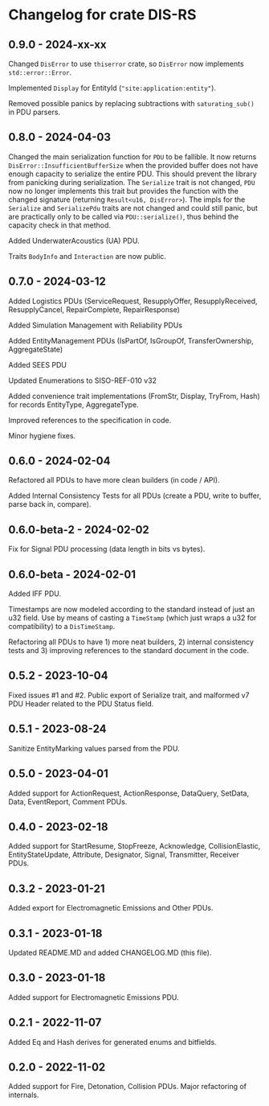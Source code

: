 # Changelog for crate DIS-RS

## 0.9.0 - 2024-xx-xx

Changed `DisError` to use `thiserror` crate, so `DisError` now implements `std::error::Error`.

Implemented `Display` for EntityId (`"site:application:entity"`).

Removed possible panics by replacing subtractions with `saturating_sub()` in PDU parsers.

## 0.8.0 - 2024-04-03

Changed the main serialization function for `PDU` to be fallible. It now returns `DisError::InsufficientBufferSize` when 
the provided buffer does not have enough capacity to serialize the entire PDU. This should prevent the library from panicking during serialization.
The `Serialize` trait is not changed, `PDU` now no longer implements this trait but provides the function with the changed signature (returning `Result<u16, DisError>`).
The impls for the `Serialize` and `SerializePdu` traits are not changed and could still panic, but are practically only to be called via `PDU::serialize()`, thus behind the capacity check in that method.

Added UnderwaterAcoustics (UA) PDU.

Traits `BodyInfo` and `Interaction` are now public.

## 0.7.0 - 2024-03-12
Added Logistics PDUs (ServiceRequest, ResupplyOffer, ResupplyReceived, ResupplyCancel, RepairComplete, RepairResponse)

Added Simulation Management with Reliability PDUs

Added EntityManagement PDUs (IsPartOf, IsGroupOf, TransferOwnership, AggregateState)

Added SEES PDU

Updated Enumerations to SISO-REF-010 v32

Added convenience trait implementations (FromStr, Display, TryFrom, Hash) for records EntityType, AggregateType.

Improved references to the specification in code.

Minor hygiene fixes.

## 0.6.0 - 2024-02-04
Refactored all PDUs to have more clean builders (in code / API).

Added Internal Consistency Tests for all PDUs (create a PDU, write to buffer, parse back in, compare).

## 0.6.0-beta-2 - 2024-02-02
Fix for Signal PDU processing (data length in bits vs bytes).

## 0.6.0-beta - 2024-02-01
Added IFF PDU.

Timestamps are now modeled according to the standard instead of just an u32 field. Use by means of casting a ```TimeStamp``` (which just wraps a u32 for compatibility) to a ```DisTimeStamp```.

Refactoring all PDUs to have 1) more neat builders, 2) internal consistency tests and 3) improving references to the standard document in the code.

## 0.5.2 - 2023-10-04
Fixed issues #1 and #2. Public export of Serialize trait, and malformed v7 PDU Header related to the PDU Status field.

## 0.5.1 - 2023-08-24
Sanitize EntityMarking values parsed from the PDU.

## 0.5.0 - 2023-04-01
Added support for ActionRequest, ActionResponse, DataQuery, SetData, Data, EventReport, Comment PDUs.

## 0.4.0 - 2023-02-18
Added support for StartResume, StopFreeze, Acknowledge, CollisionElastic, EntityStateUpdate, Attribute, Designator, Signal, Transmitter, Receiver PDUs.

## 0.3.2 - 2023-01-21
Added export for Electromagnetic Emissions and Other PDUs.

## 0.3.1 - 2023-01-18
Updated README.MD and added CHANGELOG.MD (this file).

## 0.3.0 - 2023-01-18
Added support for Electromagnetic Emissions PDU.

## 0.2.1 - 2022-11-07
Added Eq and Hash derives for generated enums and bitfields.

## 0.2.0 - 2022-11-02
Added support for Fire, Detonation, Collision PDUs.
Major refactoring of internals.